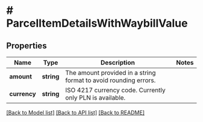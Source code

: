 # # ParcelItemDetailsWithWaybillValue

## Properties

Name | Type | Description | Notes
------------ | ------------- | ------------- | -------------
**amount** | **string** | The amount provided in a string format to avoid rounding errors. |
**currency** | **string** | ISO 4217 currency code. Currently only PLN is available. |

[[Back to Model list]](../../README.md#models) [[Back to API list]](../../README.md#endpoints) [[Back to README]](../../README.md)
